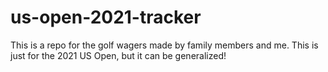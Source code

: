 # us-open-2021-tracker
This is a repo for the golf wagers made by family members and me. This is just for the 2021 US Open, but it can be generalized!
